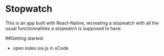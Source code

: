 # Stopwatch

This is an app built with React-Native, recreating a stopwatch with all the usual functionnalities a stopwatch is supposed to have.

##Getting started:

* open index.ios.js in xCode
